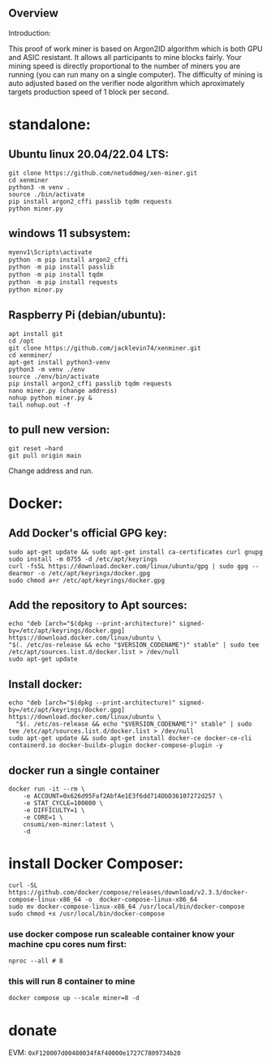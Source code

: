 ## Overview

Introduction:  

This proof of work miner is based on Argon2ID algorithm which is both GPU and ASIC resistant.
It allows all participants to mine blocks fairly.  Your mining speed is directly proportional to 
the number of miners you are running (you can run many on a single computer).  The difficulty of 
mining is auto adjusted based on the verifier node algorithm which aproximately targets production
speed of 1 block per second.

# standalone:

## Ubuntu linux 20.04/22.04 LTS:

```sudo apt update && sudo apt install git python3.10-venv python3-pip -y
git clone https://github.com/netuddmeg/xen-miner.git
cd xenminer
python3 -m venv .
source ./bin/activate
pip install argon2_cffi passlib tqdm requests
python miner.py
```

## windows 11 subsystem:

```python -m venv myenv1  
myenv1\Scripts\activate
python -m pip install argon2_cffi
python -m pip install passlib
python -m pip install tqdm
python -m pip install requests
python miner.py
```

## Raspberry Pi (debian/ubuntu):

```sudo -i
apt install git
cd /opt
git clone https://github.com/jacklevin74/xenminer.git
cd xenminer/
apt-get install python3-venv
python3 -m venv ./env
source ./env/bin/activate
pip install argon2_cffi passlib tqdm requests 
nano miner.py (change address)
nohup python miner.py &
tail nohup.out -f
```

## to pull new version:
```
git reset —hard
git pull origin main
```
Change address and run.

# Docker:
##  Add Docker's official GPG key:

```
sudo apt-get update && sudo apt-get install ca-certificates curl gnupg
sudo install -m 0755 -d /etc/apt/keyrings
curl -fsSL https://download.docker.com/linux/ubuntu/gpg | sudo gpg --dearmor -o /etc/apt/keyrings/docker.gpg
sudo chmod a+r /etc/apt/keyrings/docker.gpg
```

##  Add the repository to Apt sources:

```
echo "deb [arch="$(dpkg --print-architecture)" signed-by=/etc/apt/keyrings/docker.gpg] https://download.docker.com/linux/ubuntu \
"$(. /etc/os-release && echo "$VERSION_CODENAME")" stable" | sudo tee /etc/apt/sources.list.d/docker.list > /dev/null
sudo apt-get update
```

##  Install docker:

```
echo "deb [arch="$(dpkg --print-architecture)" signed-by=/etc/apt/keyrings/docker.gpg] https://download.docker.com/linux/ubuntu \
  "$(. /etc/os-release && echo "$VERSION_CODENAME")" stable" | sudo tee /etc/apt/sources.list.d/docker.list > /dev/null
sudo apt-get update && sudo apt-get install docker-ce docker-ce-cli containerd.io docker-buildx-plugin docker-compose-plugin -y
```

## docker run a single container

```
docker run -it --rm \
    -e ACCOUNT=0x626d95Faf2AbfAe1E3f6dd714DbD36107272d257 \
    -e STAT_CYCLE=100000 \
    -e DIFFICULTY=1 \
    -e CORE=1 \
    cnsumi/xen-miner:latest \
    -d
```

# install Docker Composer:

```
curl -SL https://github.com/docker/compose/releases/download/v2.3.3/docker-compose-linux-x86_64 -o  docker-compose-linux-x86_64
sudo mv docker-compose-linux-x86_64 /usr/local/bin/docker-compose
sudo chmod +x /usr/local/bin/docker-compose
```

### use docker compose run scaleable container know your machine cpu cores num first:

```
nproc --all # 8
```

###  this will run 8 container to mine

```
docker compose up --scale miner=8 -d
```

# donate
EVM: `0xF120007d00480034fAf40000e1727C7809734b20`

